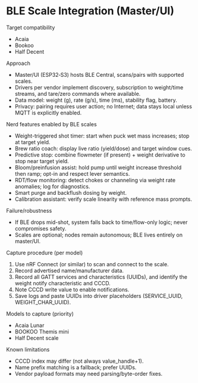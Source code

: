 # BLE Scale Integration (Master/UI)

Target compatibility
- Acaia
- Bookoo
- Half Decent

Approach
- Master/UI (ESP32‑S3) hosts BLE Central, scans/pairs with supported scales.
- Drivers per vendor implement discovery, subscription to weight/time streams, and tare/zero commands where available.
- Data model: weight (g), rate (g/s), time (ms), stability flag, battery.
- Privacy: pairing requires user action; no Internet; data stays local unless MQTT is explicitly enabled.

Nerd features enabled by BLE scales
- Weight-triggered shot timer: start when puck wet mass increases; stop at target yield.
- Brew ratio coach: display live ratio (yield/dose) and target window cues.
- Predictive stop: combine flowmeter (if present) + weight derivative to stop near target yield.
- Bloom/preinfusion assist: hold pump until weight increase threshold then ramp; opt-in and respect lever semantics.
- RDT/flow monitoring: detect chokes or channeling via weight rate anomalies; log for diagnostics.
- Smart purge and backflush dosing by weight.
- Calibration assistant: verify scale linearity with reference mass prompts.

Failure/robustness
- If BLE drops mid-shot, system falls back to time/flow-only logic; never compromises safety.
- Scales are optional; nodes remain autonomous; BLE lives entirely on master/UI.



Capture procedure (per model)
1. Use nRF Connect (or similar) to scan and connect to the scale.
2. Record advertised name/manufacturer data.
3. Record all GATT services and characteristics (UUIDs), and identify the weight notify characteristic and CCCD.
4. Note CCCD write value to enable notifications.
5. Save logs and paste UUIDs into driver placeholders (SERVICE_UUID, WEIGHT_CHAR_UUID).

Models to capture (priority)
- Acaia Lunar
- BOOKOO Themis mini
- Half Decent scale

Known limitations
- CCCD index may differ (not always value_handle+1).
- Name prefix matching is a fallback; prefer UUIDs.
- Vendor payload formats may need parsing/byte-order fixes.
